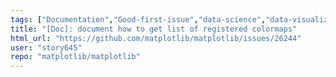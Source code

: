 ```yaml
---
tags: ["Documentation","Good-first-issue","data-science","data-visualization","gtk","hacktoberfest","matplotlib","plotting","python","qt","tk","topic-color/color-&-colormaps","wx"]
title: "[Doc]: document how to get list of registered colormaps"
html_url: "https://github.com/matplotlib/matplotlib/issues/26244"
user: "story645"
repo: "matplotlib/matplotlib"
---
```


